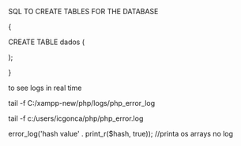 SQL TO CREATE TABLES FOR THE DATABASE

{

CREATE TABLE dados (
   
);

}

to see logs in real time

tail -f C:/xampp-new/php/logs/php_error_log

tail -f c:/users/icgonca/php/php_error.log

error_log('hash value' . print_r($hash, true)); //printa os arrays no log